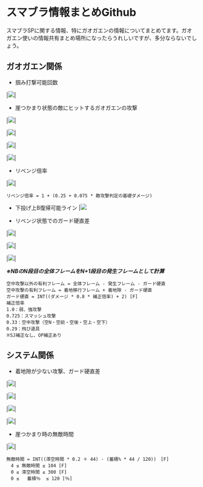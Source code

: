 # スマブラ情報まとめGithub
スマブラSPに関する情報、特にガオガエンの情報についてまとめてます。ガオガエン使いの情報共有まとめ場所になったらうれしいですが、多分ならないでしょう。

## ガオガエン関係
- 掴み打撃可能回数

|![](picture\ガオガエン掴み打撃.png)|
- 崖つかまり状態の敵にヒットするガオガエンの攻撃

|![](picture\崖つかまり攻撃1.jpg)|

|![](picture\崖つかまり攻撃2.jpg)|

|![](picture\崖つかまり攻撃3.jpg)|

|![](picture\崖つかまり攻撃4.jpg)|

- リベンジ倍率

|![](picture\リベンジ倍率.png)|
```
リベンジ倍率 = 1 + (0.25 + 0.075 * 敵攻撃判定の基礎ダメージ)
```

- 下投げ上B復帰可能ライン
|![](picture\上B復帰可能ライン.jpg)

- リベンジ状態でのガード硬直差

|![](picture\リベンジ状態のガード硬直差1.png)|

|![](picture\リベンジ状態のガード硬直差2.png)|

|![](picture\リベンジ状態のガード硬直差3.png)|

***※NBのN段目の全体フレームをN+1段目の発生フレームとして計算***
```
空中攻撃以外の有利フレーム = 全体フレーム - 発生フレーム - ガード硬直
空中攻撃の有利フレーム = 着地移行フレーム + 着地隙 - ガード硬直
ガード硬直 = INT((ダメージ * 0.8 * 補正倍率) + 2) [F]
補正倍率
1.0：弱、強攻撃
0.725：スマッシュ攻撃
0.33：空中攻撃（空N・空前・空後・空上・空下）
0.29：飛び道具
※SJ補正なし、OP補正あり
```
## システム関係
- 着地隙が少ない攻撃、ガード硬直差

|![](picture\ガード硬直差1.png)|

|![](picture\ガード硬直差2.png)|

|![](picture\ガード硬直差3.png)|

|![](picture\ガード硬直差4.png)|


- 崖つかまり時の無敵時間

|![](picture\崖つかまり.jpg)|
```
無敵時間 = INT((滞空時間 * 0.2 ＋ 44) - (蓄積% * 44 / 120))　[F]
　4 ≤ 無敵時間 ≤ 104 [F]
　0 ≤ 滞空時間 ≤ 300 [F]
　0 ≤   蓄積％  ≤ 120 [％]
```
